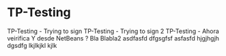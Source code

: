 # TP-Testing
TP-Testing - Trying to sign
TP-Testing - Trying to sign 2
TP-Testing - Ahora veirifica
Y desde NetBeans ?
Bla
Blabla2
asdfasfd
dfgsgfsf
asfasfd
hjgjhgjh
dgsdfg
lkjlkjkl
kjlk


